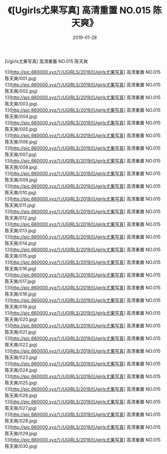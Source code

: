 ﻿---
layout: post
title:  《[Ugirls尤果写真] 高清重置 NO.015 陈天爽》
date:   2019-01-28
img: http://pic.660000.xyz/1:/UGIRLS/2019/[Ugirls尤果写真] 高清重置 NO.015 陈天爽/000.jpg
categories: [美女, 清纯, 唯美]
---

[Ugirls尤果写真] 高清重置 NO.015 陈天爽

 ![](http://pic.660000.xyz/1:/UGIRLS/2019/[Ugirls尤果写真] 高清重置 NO.015 陈天爽/001.jpg) <br>![](http://pic.660000.xyz/1:/UGIRLS/2019/[Ugirls尤果写真] 高清重置 NO.015 陈天爽/002.jpg) <br>![](http://pic.660000.xyz/1:/UGIRLS/2019/[Ugirls尤果写真] 高清重置 NO.015 陈天爽/003.jpg) <br>![](http://pic.660000.xyz/1:/UGIRLS/2019/[Ugirls尤果写真] 高清重置 NO.015 陈天爽/004.jpg) <br>![](http://pic.660000.xyz/1:/UGIRLS/2019/[Ugirls尤果写真] 高清重置 NO.015 陈天爽/005.jpg) <br>![](http://pic.660000.xyz/1:/UGIRLS/2019/[Ugirls尤果写真] 高清重置 NO.015 陈天爽/006.jpg) <br>![](http://pic.660000.xyz/1:/UGIRLS/2019/[Ugirls尤果写真] 高清重置 NO.015 陈天爽/007.jpg) <br>![](http://pic.660000.xyz/1:/UGIRLS/2019/[Ugirls尤果写真] 高清重置 NO.015 陈天爽/008.jpg) <br>![](http://pic.660000.xyz/1:/UGIRLS/2019/[Ugirls尤果写真] 高清重置 NO.015 陈天爽/009.jpg) <br>![](http://pic.660000.xyz/1:/UGIRLS/2019/[Ugirls尤果写真] 高清重置 NO.015 陈天爽/010.jpg) <br>![](http://pic.660000.xyz/1:/UGIRLS/2019/[Ugirls尤果写真] 高清重置 NO.015 陈天爽/011.jpg) <br>![](http://pic.660000.xyz/1:/UGIRLS/2019/[Ugirls尤果写真] 高清重置 NO.015 陈天爽/012.jpg) <br>![](http://pic.660000.xyz/1:/UGIRLS/2019/[Ugirls尤果写真] 高清重置 NO.015 陈天爽/013.jpg) <br>![](http://pic.660000.xyz/1:/UGIRLS/2019/[Ugirls尤果写真] 高清重置 NO.015 陈天爽/014.jpg) <br>![](http://pic.660000.xyz/1:/UGIRLS/2019/[Ugirls尤果写真] 高清重置 NO.015 陈天爽/015.jpg) <br>![](http://pic.660000.xyz/1:/UGIRLS/2019/[Ugirls尤果写真] 高清重置 NO.015 陈天爽/016.jpg) <br>![](http://pic.660000.xyz/1:/UGIRLS/2019/[Ugirls尤果写真] 高清重置 NO.015 陈天爽/017.jpg) <br>![](http://pic.660000.xyz/1:/UGIRLS/2019/[Ugirls尤果写真] 高清重置 NO.015 陈天爽/018.jpg) <br>![](http://pic.660000.xyz/1:/UGIRLS/2019/[Ugirls尤果写真] 高清重置 NO.015 陈天爽/019.jpg) <br>![](http://pic.660000.xyz/1:/UGIRLS/2019/[Ugirls尤果写真] 高清重置 NO.015 陈天爽/020.jpg) <br>![](http://pic.660000.xyz/1:/UGIRLS/2019/[Ugirls尤果写真] 高清重置 NO.015 陈天爽/021.jpg) <br>![](http://pic.660000.xyz/1:/UGIRLS/2019/[Ugirls尤果写真] 高清重置 NO.015 陈天爽/022.jpg) <br>![](http://pic.660000.xyz/1:/UGIRLS/2019/[Ugirls尤果写真] 高清重置 NO.015 陈天爽/023.jpg) <br>![](http://pic.660000.xyz/1:/UGIRLS/2019/[Ugirls尤果写真] 高清重置 NO.015 陈天爽/024.jpg) <br>![](http://pic.660000.xyz/1:/UGIRLS/2019/[Ugirls尤果写真] 高清重置 NO.015 陈天爽/025.jpg) <br>![](http://pic.660000.xyz/1:/UGIRLS/2019/[Ugirls尤果写真] 高清重置 NO.015 陈天爽/026.jpg) <br>![](http://pic.660000.xyz/1:/UGIRLS/2019/[Ugirls尤果写真] 高清重置 NO.015 陈天爽/027.jpg) <br>![](http://pic.660000.xyz/1:/UGIRLS/2019/[Ugirls尤果写真] 高清重置 NO.015 陈天爽/028.jpg) <br>![](http://pic.660000.xyz/1:/UGIRLS/2019/[Ugirls尤果写真] 高清重置 NO.015 陈天爽/029.jpg) <br>![](http://pic.660000.xyz/1:/UGIRLS/2019/[Ugirls尤果写真] 高清重置 NO.015 陈天爽/030.jpg) <br>